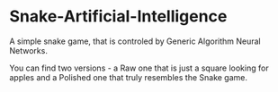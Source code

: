 # Snake-Artificial-Intelligence
A simple snake game, that is controled by Generic Algorithm Neural Networks.

You can find two versions - a Raw one that is just a square looking for apples and a Polished one
that truly resembles the Snake game.
